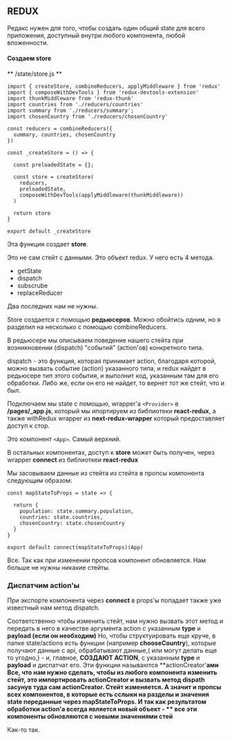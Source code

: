 ## REDUX

Редакс нужен для того, чтобы создать один общий state для всего приложения, доступный внутри любого компонента, любой вложенности.

#### Создаем store

** /state/store.js **

```
import { createStore, combineReducers, applyMiddleware } from 'redux'
import { composeWithDevTools } from 'redux-devtools-extension'
import thunkMiddleware from 'redux-thunk'
import countries from './reducers/countries'
import summary from './reducers/summary';
import chosenCountry from './reducers/chosenCountry'

const reducers = combineReducers({
  summary, countries, chosenCountry
})

const _createStore = () => {

  const preloadedState = {};

  const store = createStore(
    reducers,
    preloadedState,
    composeWithDevTools(applyMiddleware(thunkMiddleware))
  )

  return store
}

export default _createStore
```

Эта функция создает **store**.

Это не сам стейт с данными. Это объект redux. 
У него есть 4 метода.
  * getState
  * dispatch
  * subscrube
  * replaceReducer

Два последних нам не нужны.

Store создается с помощью **редьюсеров**.
Можно обойтись одним, но я разделил на несколько с помощью combineReducers.

В редьюсере мы описываем поведение нашего стейта при возникновении (dispatch) "событий" (action'ов) конкретного типа.

dispatch - это функция, которая принимает action, благодаря которой, можно вызвать событие (action) указанного типа, 
и redux найдет в редьюсере тип этого события, и выполнит код, указанным там для  его обработки. Либо же, если он его не найдет, 
то вернет тот же стейт, что и был.

Подключаем мы state с помощью, wrapper'a ```<Provider>``` в **/pages/_app.js**, который мы ипортируем из библиотеки **react-redux**,
а также withRedux wrapper из **next-redux-wrapper** который предоставляет доступ к стор.

Это компонент ```<App>```. Самый верхний.

В остальных компонентах, доступ к **store** может быть получен, через wrapper **connect** из библиоткеи **react-redux**

Мы засовываем данные из стейта из стейта в пропсы компонента следующим образом:

```
const mapStateToProps = state => {

  return {
    population: state.summary.population,
    countries: state.countries,
    chosenCountry: state.chosenCountry
  }
}

export default connect(mapStateToProps)(App)
```
Все. Так как при изменении пропсов компонент обновляется. Нам больше не нужны никакие стейты.

### Диспатчим action'ы

При экспорте компонента через **connect** в props'ы попадает также уже известный нам метод dispatch.

Соответственно чтобы изменить стейт, нам нужно вызвать этот метод и передать в него в качестве аргумента action
с указанным **type** и **payload (если он необходим)**
Но, чтобы структуировать еще круче, в папке state/actions есть функции (например **chooseCountry**), которые 
получают данные с api, обрабатывают данные,( или могут делать еще то угодно,) - и, главное, **СОЗДАЮТ ACTION**,
с указанным **type** и **payload** и диспатчат его. 
Эти функции называются **actionCreator'**ами
Все, что нам нужно сделать, чтобы из любого компонента изменить стейт, это импортировать **actionCreator** и вызвать
метод dispath засунув туда сам **actionCreator**.
Стейт изменяется. А значит и пропсы всех компонентов, в которые есть сслыки на разделы и значения state переданные через
mapStateToProps. И так как результатом обработки action'а **всегда является новый объект** -
 ** все эти компоненты обновляются с новыми значениями стей**

Как-то так.

